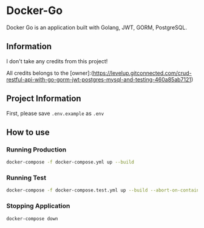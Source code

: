 # Docker-Go

Docker Go is an application built with Golang, JWT, GORM, PostgreSQL.

## Information

I don't take any credits from this project!

All credits belongs to the [owner]:(https://levelup.gitconnected.com/crud-restful-api-with-go-gorm-jwt-postgres-mysql-and-testing-460a85ab7121)

## Project Information

First, please save ``.env.example`` as ``.env``

## How to use

### Running Production

```bash
docker-compose -f docker-compose.yml up --build
```

### Running Test

```bash
docker-compose -f docker-compose.test.yml up --build --abort-on-container-exit
```

### Stopping Application

```bash
docker-compose down
```